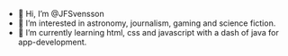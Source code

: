 - 👋 Hi, I’m @JFSvensson
- 👀 I’m interested in astronomy, journalism, gaming and science fiction. 
- 🌱 I’m currently learning html, css and javascript with a dash of java for app-development.
